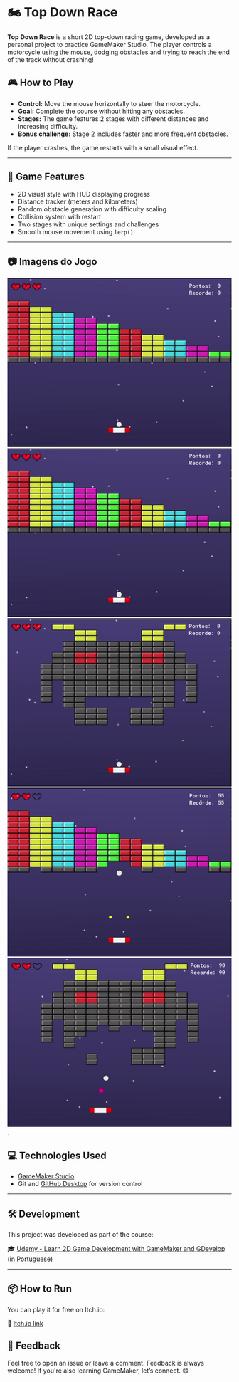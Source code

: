 # 🏍️ Top Down Race

**Top Down Race** is a short 2D top-down racing game, developed as a personal project to practice GameMaker Studio. The player controls a motorcycle using the mouse, dodging obstacles and trying to reach the end of the track without crashing!

## 🎮 How to Play

- **Control:** Move the mouse horizontally to steer the motorcycle.
- **Goal:** Complete the course without hitting any obstacles.
- **Stages:** The game features 2 stages with different distances and increasing difficulty.
- **Bonus challenge:** Stage 2 includes faster and more frequent obstacles.

If the player crashes, the game restarts with a small visual effect.

---

## 🧩 Game Features

- 2D visual style with HUD displaying progress
- Distance tracker (meters and kilometers)
- Random obstacle generation with difficulty scaling
- Collision system with restart
- Two stages with unique settings and challenges
- Smooth mouse movement using `lerp()`

---

## 📷 Imagens do Jogo

![Tela Inicial, level 1](https://github.com/joyexplorer/Super-Arkanoid/blob/47e68ee4f71a3f9cee7b2aaa49ff623358cc33b0/Captura%20de%20tela%202025-06-19%20155438.png)
![level 2](https://github.com/joyexplorer/Super-Arkanoid/blob/47e68ee4f71a3f9cee7b2aaa49ff623358cc33b0/Captura%20de%20tela%202025-06-19%20155438.png)
![level 3](https://github.com/joyexplorer/Super-Arkanoid/blob/47e68ee4f71a3f9cee7b2aaa49ff623358cc33b0/Captura%20de%20tela%202025-06-19%20155330.png)
![power-up](https://github.com/joyexplorer/Super-Arkanoid/blob/47e68ee4f71a3f9cee7b2aaa49ff623358cc33b0/Captura%20de%20tela%202025-06-19%20155226.png)
![power-up](https://github.com/joyexplorer/Super-Arkanoid/blob/47e68ee4f71a3f9cee7b2aaa49ff623358cc33b0/Captura%20de%20tela%202025-06-19%20155407.png).

## 💻 Technologies Used

- [GameMaker Studio](https://gamemaker.io/)
- Git and [GitHub Desktop](https://desktop.github.com/) for version control

---

## 🛠️ Development

This project was developed as part of the course:

🎓 [Udemy - Learn 2D Game Development with GameMaker and GDevelop (in Portuguese)](https://www.udemy.com/course/aprenda-desenvolvimento-de-jogos-2d-com-gamemaker-e-gdevelop/)

---

## 📦 How to Run

You can play it for free on Itch.io:

🔗 [Itch.io link](https://joyexplorer.itch.io/top-down-race)

## 💬 Feedback
Feel free to open an issue or leave a comment. Feedback is always welcome!
If you're also learning GameMaker, let’s connect. 😄

